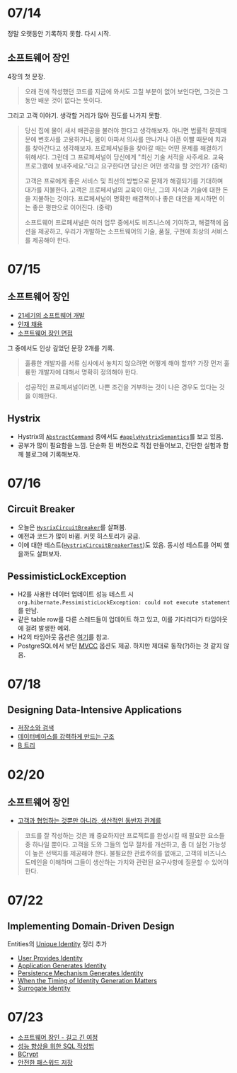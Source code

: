 # 07/14

정말 오랫동안 기록하지 못함. 다시 시작.

## 소프트웨어 장인

4장의 첫 문장.

> 오래 전에 작성했던 코드를 지금에 와서도 고칠 부분이 없어 보인다면, 그것은 그동안 배운 것이 없다는 뜻이다.

그리고 고객 이야기. 생각할 거리가 많아 진도를 나가지 못함. 

> 당신 집에 물이 새서 배관공을 불러야 한다고 생각해보자. 아니면 법률적 문제때문에 변호사를 고용하거나, 몸이 아파서 의사를 만나거나 아픈 이빨 때문에 치과를 찾아간다고 생각해보자. 프로페셔널들을 찾아갈 때는 어떤 문제를 해결하기 위해서다. 그런데 그 프로페셔널이 당신에게 "최신 기술 서적을 사주세요. 교육 프로그램에 보내주세요."라고 요구한다면 당신은 어떤 생각을 할 것인가? (중략)
>
> 고객은 프로에게 좋은 서비스 및 최선의 방법으로 문제가 해결되기를 기대하며 대가를 지불한다. 고객은 프로페셔널의 교육이 아닌, 그의 지식과 기술에 대한 돈을 지불하는 것이다. 프로페셔널이 명확한 해결책이나 좋은 대안을 제시하면 이는 좋은 평판으로 이어진다. (중략)
>
> 소프트웨어 프로페셔널은 여러 업무 중에서도 비즈니스에 기여하고, 해결책에 옵션을 제공하고, 우리가 개발하는 소프트웨어의 기술, 품질, 구현에 최상의 서비스를 제공해야 한다.

# 07/15

## 소프트웨어 장인

- [21세기의 소프트웨어 개발](https://github.com/codehumane/what-i-learned/blob/master/software-craftsman/README.md#21%EC%84%B8%EA%B8%B0%EC%9D%98-%EC%86%8C%ED%94%84%ED%8A%B8%EC%9B%A8%EC%96%B4-%EA%B0%9C%EB%B0%9C)
- [인재 채용](https://github.com/codehumane/what-i-learned/blob/master/software-craftsman/README.md#%EC%9D%B8%EC%9E%AC-%EC%B1%84%EC%9A%A9)
- [소프트웨어 장인 면접](https://github.com/codehumane/what-i-learned/blob/master/software-craftsman/README.md#%EC%86%8C%ED%94%84%ED%8A%B8%EC%9B%A8%EC%96%B4-%EC%9E%A5%EC%9D%B8-%EB%A9%B4%EC%A0%91)

그 중에서도 인상 깊었던 문장 2개를 기록.

> 훌륭한 개발자를 서류 심사에서 놓치지 않으려면 어떻게 해야 할까? 가장 먼저 훌륭한 개발자에 대해서 명확히 정의해야 한다.

> 성공적인 프로페셔널이라면, 나쁜 조건을 거부하는 것이 나은 경우도 있다는 것을 이해한다.

## Hystrix

- Hystrix의 [`AbstractCommand`](https://github.com/Netflix/Hystrix/blob/master/hystrix-core/src/main/java/com/netflix/hystrix/AbstractCommand.java) 중에서도 [`#applyHystrixSemantics`](https://github.com/Netflix/Hystrix/blob/master/hystrix-core/src/main/java/com/netflix/hystrix/AbstractCommand.java#L518)를 보고 있음.
- 공부가 많이 필요함을 느낌. 단순화 된 버전으로 직접 만들어보고, 간단한 실험과 함께 블로그에 기록해보자.

# 07/16

## Circuit Breaker

- 오늘은 [`HysrixCircuitBreaker`](https://github.com/Netflix/Hystrix/blob/master/hystrix-core/src/main/java/com/netflix/hystrix/HystrixCircuitBreaker.java)를 살펴봄.
- 예전과 코드가 많이 바뀜. 커밋 히스토리가 궁금.
- 이에 대한 테스트([`HystrixCircuitBreakerTest`](https://github.com/Netflix/Hystrix/blob/master/hystrix-core/src/test/java/com/netflix/hystrix/HystrixCircuitBreakerTest.java))도 있음. 동시성 테스트를 어찌 했을까도 살펴보자.

## PessimisticLockException

- H2를 사용한 데이터 업데이트 성능 테스트 시 `org.hibernate.PessimisticLockException: could not execute statement`를 만남.
- 같은 table row를 다른 스레드들이 업데이트 하고 있고, 이를 기다리다가 타임아웃에 걸려 발생한 예외.
- H2의 타임아웃 옵션은 [여기](http://h2database.com/html/grammar.html#set_lock_timeout)를 참고.
- PostgreSQL에서 보던 [MVCC](http://www.h2database.com/html/advanced.html#mvcc) 옵션도 제공. 하지만 제대로 동작(?)하는 것 같지 않음.

# 07/18

## Designing Data-Intensive Applications

- [저장소와 검색](https://github.com/codehumane/what-i-learned/blob/master/ddia/README.md#%EC%A0%80%EC%9E%A5%EC%86%8C%EC%99%80-%EA%B2%80%EC%83%89)
- [데이터베이스를 강력하게 만드는 구조](https://github.com/codehumane/what-i-learned/blob/master/ddia/README.md#%EB%8D%B0%EC%9D%B4%ED%84%B0%EB%B2%A0%EC%9D%B4%EC%8A%A4%EB%A5%BC-%EA%B0%95%EB%A0%A5%ED%95%98%EA%B2%8C-%EB%A7%8C%EB%93%9C%EB%8A%94-%EB%8D%B0%EC%9D%B4%ED%84%B0-%EA%B5%AC%EC%A1%B0)
- [B 트리](https://github.com/codehumane/what-i-learned/blob/master/ddia/README.md#b-%ED%8A%B8%EB%A6%AC)

# 02/20

## 소프트웨어 장인

- [고객과 협업하는 것뿐만 아니라, 생산적인 동반자 관계를](https://github.com/codehumane/what-i-learned/tree/master/software-craftsman#%EA%B3%A0%EA%B0%9D%EA%B3%BC-%ED%98%91%EC%97%85%ED%95%98%EB%8A%94-%EA%B2%83%EB%BF%90%EB%A7%8C-%EC%95%84%EB%8B%88%EB%9D%BC-%EC%83%9D%EC%82%B0%EC%A0%81%EC%9D%B8-%EB%8F%99%EB%B0%98%EC%9E%90-%EA%B4%80%EA%B3%84%EB%A5%BC)

> 코드를 잘 작성하는 것은 꽤 중요하지만 프로젝트를 완성시킬 때 필요한 요소들 중 하나일 뿐이다. 고객을 도와 그들의 업무 절차를 개선하고, 좀 더 실현 가능성이 높은 선택지를 제공해야 한다. 불필요한 관료주의를 없애고, 고객의 비즈니스 도메인을 이해하며 그들이 생산하는 가치와 관련된 요구사항에 질문할 수 있어야 한다.

# 07/22

## Implementing Domain-Driven Design

Entities의 [Unique Identity](https://github.com/codehumane/what-i-learned/tree/master/iddd#unique-identity) 정리 추가

- [User Provides Identity](https://github.com/codehumane/what-i-learned/tree/master/iddd/README.md#user-provides-identity)
- [Application Generates Identity](https://github.com/codehumane/what-i-learned/tree/master/iddd/README.md#application-generates-identity)
- [Persistence Mechanism Generates Identity](https://github.com/codehumane/what-i-learned/tree/master/iddd/README.md#persistence-mechanism-generates-identity)
- [When the Timing of Identity Generation Matters](https://github.com/codehumane/what-i-learned/tree/master/iddd/README.md#when-the-timing-of-identity-generation-matters)
- [Surrogate Identity](https://github.com/codehumane/what-i-learned/tree/master/iddd/README.md#surrogate-identity)

# 07/23

- [소프트웨어 장인 - 길고 긴 여정](https://github.com/codehumane/what-i-learned/blob/master/software-craftsman/README.md#%EA%B8%B8%EA%B3%A0-%EA%B8%B4-%EC%97%AC%EC%A0%95)
- [성능 향상을 위한 SQL 작성법](https://d2.naver.com/helloworld/1155)
- [BCrypt](https://en.wikipedia.org/wiki/Bcrypt)
- [안전한 패스워드 저장](https://d2.naver.com/helloworld/318732)



